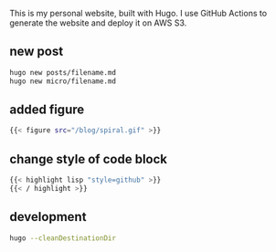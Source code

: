 This is my personal website, built with Hugo. I use GitHub Actions to generate the website and deploy it on AWS S3.

## new post
```sh
hugo new posts/filename.md
hugo new micro/filename.md
```

## added figure
```sh
{{< figure src="/blog/spiral.gif" >}}
```

## change style of code block
```sh
{{< highlight lisp "style=github" >}}
{{< / highlight >}}
```

## development
```sh
hugo --cleanDestinationDir
```
